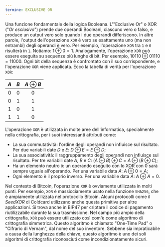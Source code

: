 ```yaml
---
termine: EXCLUSIVE OR
---
```


Una funzione fondamentale della logica Booleana. L'"Exclusive Or" o XOR ("*Or esclusivo*") prende due operandi Booleani, ciascuno vero o falso, e produce un output vero solo quando i due operandi differiscono. In altre parole, l'output dell'operazione `XOR` è vero se esattamente uno (ma non entrambi) degli operandi è vero. Per esempio, l'operazione `XOR` tra `1` e `0` risulterà in `1`. Notiamo: $1 \oplus 0 = 1$. Analogamente, l'operazione `XOR` può essere eseguita su sequenze più lunghe di bit. Per esempio, $10110 \oplus 01110 = 11000$. Ogni bit della sequenza è confrontato con il suo corrispondente, e l'operazione `XOR` viene applicata. Ecco la tabella di verità per l'operazione `XOR`:

<div align="center">

| $A$ | $B$ | $A \oplus B$ |
|:---:|:---:|:------------:|
| $0$ | $0$ |      $0$     |
| $0$ | $1$ |      $1$     |
| $1$ | $0$ |      $1$     |
| $1$ | $1$ |      $0$     |

</div>

L'operazione `XOR` è utilizzata in molte aree dell'informatica, specialmente nella crittografia, per i suoi interessanti attributi come:
* La sua commutatività: l'ordine degli operandi non influisce sul risultato. Per due variabili date $D$ e $E$: $D \oplus E = E \oplus D$;
* La sua associatività: il raggruppamento degli operandi non influisce sul risultato. Per tre variabili date $A$, $B$ e $C$: $(A \oplus B) \oplus C = A \oplus (B \oplus C)$;
* Ha un elemento neutro `0`: un operando eseguito con lo XOR con 0 sarà sempre uguale all'operando. Per una variabile data $A$: $A \oplus 0 = A$;
* Ogni elemento è il proprio inverso. Per una variabile data $A$: $A \oplus A = 0$.

Nel contesto di Bitcoin, l'operazione `XOR` è ovviamente utilizzata in molti punti. Per esempio, `XOR` è massicciamente usato nella funzione `SHA256`, che è ampiamente utilizzata nel protocollo Bitcoin. Alcuni protocolli come il *SeedXOR* di Coldcard utilizzano anche questa primitiva per altre applicazioni. Si trova anche in BIP47 per criptare il codice di pagamento riutilizzabile durante la sua trasmissione.
Nel campo più ampio della crittografia, `XOR` può essere utilizzato così com'è come algoritmo di crittografia simmetrica. Questo algoritmo è chiamato "One-Time Pad" o "Cifrario di Vernam", dal nome del suo inventore. Sebbene sia impraticabile a causa della lunghezza della chiave, questo algoritmo è uno dei soli algoritmi di crittografia riconosciuti come incondizionatamente sicuri.